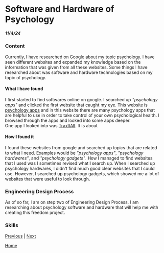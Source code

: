 # Software and Hardware of Psychology
##### 11/4/24
### Content
Currently, I have researched on Google about my topic psychology. I have seen different websites and expanded my knowledge based on the information that was given from all these websites. Some things I have researched about was software and hardware technologies based on my topic of psychology. 
#### What I have found
I first started to find softwares online on google. I searched up _"psychology apps"_ and clicked the first website that caught my eye. This website is [psychology apps](https://careersinpsychology.org/15-psychology-apps-you-should-be-using/) and in this website there are many psychology apps that are helpful to use in order to take control of your own psychological health. I browsed through the apps and looked into some apps deeper.  
One app I looked into was [TraxItAll](https://www.traxitall.com). It is about 
#### How I found it
I found these websites from google and searched up topics that are related to what I need. Examples would be _"psychology apps"_, _"psychology hardwares"_, and _"psychology gadgets"_. How I managed to find websites that I used was I sometimes revised what I search up. When I searched up psychology hardwares, I didn't find much good clear websites that I could use. However, I searched up psychology gadgets, which showed me a lot of websites that were useful to look through. 

### Engineering Design Process
As of so far, I am on step two of Engineering Design Process. I am researching about psychology software and hardware that will help me with creating this freedom project. 

### Skills
[Previous](entry01.md) | [Next](entry03.md)

[Home](../README.md)
